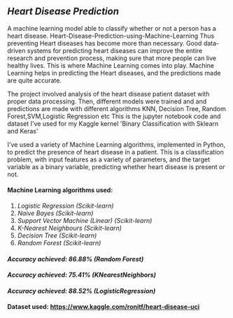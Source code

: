 ## **_Heart Disease Prediction_**

A machine learning model able to classify whether or not a person has a heart disease.
Heart-Disease-Prediction-using-Machine-Learning
Thus preventing Heart diseases has become more than necessary. Good data-driven systems for predicting heart diseases can improve the entire research and prevention process, making sure that more people can live healthy lives. This is where Machine Learning comes into play. Machine Learning helps in predicting the Heart diseases, and the predictions made are quite accurate.

The project involved analysis of the heart disease patient dataset with proper data processing. Then, different models were trained and and predictions are made with different algorithms KNN, Decision Tree, Random Forest,SVM,Logistic Regression etc This is the jupyter notebook code and dataset I've used for my Kaggle kernel 'Binary Classification with Sklearn and Keras'

I've used a variety of Machine Learning algorithms, implemented in Python, to predict the presence of heart disease in a patient. This is a classification problem, with input features as a variety of parameters, and the target variable as a binary variable, predicting whether heart disease is present or not.

#### Machine Learning algorithms used:

1. _Logistic Regression (Scikit-learn)_
2. _Naive Bayes (Scikit-learn)_
3. _Support Vector Machine (Linear) (Scikit-learn)_
4. _K-Nearest Neighbours (Scikit-learn)_
5. _Decision Tree (Scikit-learn)_
6. _Random Forest (Scikit-learn)_

#### _Accuracy achieved: 86.88% (Random Forest)_

#### _Accuracy achieved: 75.41% (KNearestNeighbors)_

#### _Accuracy achieved: 88.52% (LogisticRegression)_

#### Dataset used: https://www.kaggle.com/ronitf/heart-disease-uci
